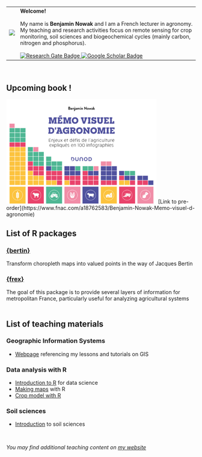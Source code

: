 <table>
  <tr>
    <td><img src="https://github.com/BjnNowak/gis/raw/main/fig/gis/NDVI.gif" width="200"/></td>
    <td><b>Welcome!</b><br><br>My name is <b>Benjamin Nowak</b> and I am a French lecturer in agronomy. My teaching and research activities focus on remote sensing for crop monitoring, soil sciences and biogeochemical cycles (mainly carbon, nitrogen and phosphorus).<br><br>
      <div id="badges" align="left">
        <a href="https://www.researchgate.net/profile/Benjamin-Nowak-2">
          <img src="https://img.shields.io/badge/ResearchGate-00ccbb?logo=ResearchGate&logoColor=white" alt="Research Gate Badge"/>
        </a>
        <a href="https://scholar.google.com/citations?user=YfbhYDIAAAAJ&hl=en">
          <img src="https://img.shields.io/badge/GoogleScholar-ea4335?logo=GoogleScholar&logoColor=white" alt="Google Scholar Badge"/>
        </a>
      </div>
    </td>
  </tr>
 </table>

<br>

## Upcoming book !
<img src="https://github.com/BjnNowak/book/raw/main/img/cover.jpg" width="400"/>
[Link to pre-order](https://www.fnac.com/a18762583/Benjamin-Nowak-Memo-visuel-d-agronomie)

## List of R packages

### [{bertin}](https://github.com/BjnNowak/bertin)
 Transform choropleth maps into valued points in the way of Jacques Bertin
 
 ### [{frex}](https://github.com/BjnNowak/frex)
 The goal of this package is to provide several layers of information for metropolitan France, particularly useful for analyzing agricultural systems
 <br><br>
## List of teaching materials 

### Geographic Information Systems
- [Webpage](https://bjnnowak.github.io/gis/) referencing my lessons and tutorials on GIS

### Data analysis with R
- [Introduction to R](https://bjnnowak.github.io/Lessons/introduction_R#1) for data science
- [Making maps](https://bjnnowak.github.io/Lessons/2nd_session_R#1) with R
- [Crop model with R](https://bjnnowak.github.io/Lessons/crop_model_1#/title-slide)

### Soil sciences
- [Introduction](https://bjnnowak.github.io/Lessons/pedogenesis) to soil sciences

<br>

<i>You may find additional teaching content on [my website](https://bjnnowak.netlify.app/) </i>


